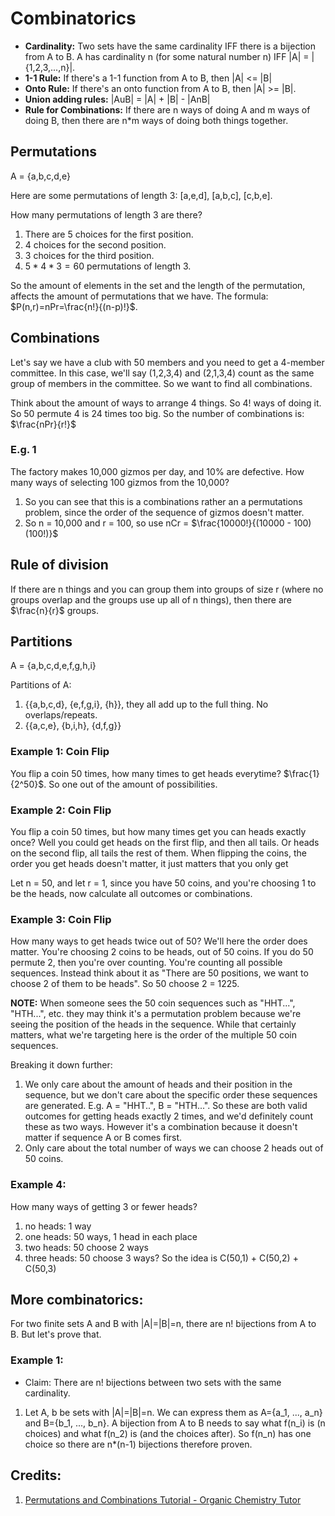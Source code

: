 # Combinatorics
- **Cardinality:** Two sets have the same cardinality IFF there is a bijection from A to B. A has cardinality n (for some natural number n) IFF |A| = |{1,2,3,...,n}|.
- **1-1 Rule:** If there's a 1-1 function from A to B, then |A| <= |B|
- **Onto Rule:** If there's an onto function from A to B, then |A| >= |B|.
- **Union adding rules:** |AuB| = |A| + |B| - |AnB|
- **Rule for Combinations:** If there are n ways of doing A and m ways of doing B, then there are n*m ways of doing both things together.

## Permutations
A = {a,b,c,d,e}

Here are some permutations of length 3: [a,e,d], [a,b,c], [c,b,e].

How many permutations of length 3 are there?
1. There are 5 choices for the first position.
2. 4 choices for the second position.
3. 3 choices for the third position.
4. $5*4*3=60$ permutations of length 3. 

So the amount of elements in the set and the length of the permutation, affects the amount of permutations that we have. The formula: $P(n,r)=nPr=\frac{n!}{(n-p)!}$. 


## Combinations 
Let's say we have a club with 50 members and you need to get a 4-member committee. In this case, we'll say (1,2,3,4) and (2,1,3,4) count as the same group of members in the committee. So we want to find all combinations.

Think about the amount of ways to arrange 4 things. So 4! ways of doing it. So 50 permute 4 is 24 times too big. So the number of combinations is: $\frac{nPr}{r!}$

### E.g. 1
The factory makes 10,000 gizmos per day, and 10% are defective. How many ways of selecting 100 gizmos from the 10,000?

1. So you can see that this is a combinations rather an a permutations problem, since the order of the sequence of gizmos doesn't matter. 
2. So n = 10,000 and r = 100, so use nCr = $\frac{10000!}{(10000 - 100)(100!)}$

## Rule of division
If there are n things and you can group them into groups of size r (where no groups overlap and the groups use up all of n things), then there are $\frac{n}{r}$ groups.

## Partitions
A = {a,b,c,d,e,f,g,h,i}

Partitions of A:
1. {{a,b,c,d}, {e,f,g,i}, {h}}, they all add up to the full thing. No overlaps/repeats.
2. {{a,c,e}, {b,i,h}, {d,f,g}}

### Example 1: Coin Flip
You flip a coin 50 times, how many times to get heads everytime? $\frac{1}{2^50}$. So one out of the amount of possibilities.

### Example 2: Coin Flip
You flip a coin 50 times, but how many times get you can heads exactly once? Well you could get heads on the first flip, and then all tails. Or heads on the second flip, all tails the rest of them. When flipping the coins, the order you get heads doesn't matter, it just matters that you only get 

Let n = 50, and let r = 1, since you have 50 coins, and you're choosing 1 to be the heads, now calculate all outcomes or combinations. 

### Example 3: Coin Flip
How many ways to get heads twice out of 50? We'll here the order does matter. You're choosing 2 coins to be heads, out of 50 coins. 
If you do 50 permute 2, then you're over counting. You're counting all possible sequences. Instead think about it as "There are 50 positions, we want to choose 2 of them to be heads". So 50 choose 2 = 1225.

**NOTE:** When someone sees the 50 coin sequences such as "HHT...", "HTH...", etc. they may think it's a permutation problem because we're seeing the position of the heads in the sequence. While that certainly matters, what we're targeting here is the order of the multiple 50 coin sequences.

Breaking it down further:
1. We only care about the amount of heads and their position in the sequence, but we don't care about the specific order these sequences are generated. E.g. A = "HHT..", B = "HTH...". So these are both valid outcomes for getting heads exactly 2 times, and we'd definitely count these as two ways. However it's a combination because it doesn't matter if sequence A or B comes first.
2. Only care about the total number of ways we can choose 2 heads out of 50 coins.

### Example 4:
How many ways of getting 3 or fewer heads?
1. no heads: 1 way
2. one heads: 50 ways, 1 head in each place
3. two heads: 50 choose 2 ways
4. three heads: 50 choose 3 ways?
So the idea is C(50,1) + C(50,2) + C(50,3)

## More combinatorics:
For two finite sets A and B with |A|=|B|=n, there are n! bijections 
from A to B. But let's prove that.

### Example 1:
- Claim: There are n! bijections between two sets with the same cardinality. 
1. Let A, b be sets with |A|=|B|=n. We can express them as A={a_1, ..., a_n}
and B={b_1, ..., b_n}. A bijection from A to B needs to say what f(n_i) is (n choices) and what f(n_2) is (and the choices after).
So f(n_n) has one choice so there are n*(n-1) bijections therefore proven.






## Credits:
1. [Permutations and Combinations Tutorial - Organic Chemistry Tutor](https://www.youtube.com/watch?v=XJnIdRXUi7A)
